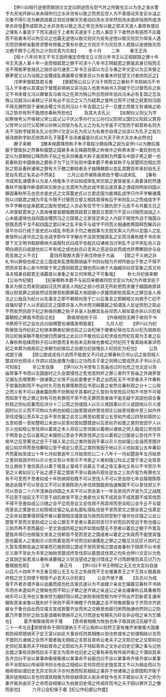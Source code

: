 <!-- { "loadSidebar": true } -->
　　【伊川曰桓行逆徳而致阴沴文定曰阴逆而与怨气并之所致也又以为尧之洚水警予为天地开辟以来未得所归之水非尧有以致之而责后世人为不善感动天变召水溢之灾者不得引尧为解其説甚正但后世解天灾者动曰尧水汤旱然则尧水固非恒雨所成汤旱亦非恒所成耶尧之水非尧有以致之汤之旱岂汤有以致之耶夫天道人事原有感应之理有人事变于下而天道应于上者有天道变于上而人事应于下者然亦有感而不应着而不验者未可以拘见论之也葢无逆徳以致灾则灾为变有逆徳以致灾则灾为常圣人遇灾而恐惧修省勤劳咨警有预备之策有补救之方则灾不为灾后世人君既以逆徳致灾而又絶不闗于心而为之计则灾真为灾矣】
　　冬十月
　　二年
　　春王正月
　　【桓十八年间书王不书王説终难定但借文立义则元年书王以正桓弑隠之罪十年书王天道人事十年一变而桓弑君之罪不可涤十八年书王明弑君之罪虽其身已殁而王法不得赦茅堂胡氏之説亦自可通至二年书王谷梁以为正与夷之卒文定以为正宋督之罪茅堂又以为治桓之会稷成乱俱属牵合惟家氏以为丧事未终犹望王讨者庶防近之】
　　戊申宋督弑其君与夷
　　【督弑殇公召公子冯于郑而立之春秋不书郑纳冯不书冯入于宋者以其谋出于督既非郑纳又非冯自入也若书纳书入则疑于已讨督而杀之矣又不书宋督立冯以罪督及冯者冯之在郑为殇公所忌而频年加兵冯未必有复国之志及殇公见弑冯以亲穆公子非有必不当立之义乃为弑君之督所立而不讨督之弑君则冯固不得无罪然观于诸侯会稷立华氏则冯以十年去国之公子一旦援立而督又有诸侯之助冯之势亦有所不能想亦春秋所恕也】
　　及其大夫孔父
　　【如邾仪父则父为字如蔡侯考父齐侯禄父宋公兹父公子庆父季孙行父公孙归父防郑父国归父阳处父箕郑父胥甲父仪行父荀林父孙林父则皆为名孔父之为名为字虽不可攷而于弑君称名则大夫不当称字疑其名孔父也伊川文定以孔为氏父为名者亦自得之谷梁以为孔子之祖为祖讳故称字赵氏辨其非孔子家不当讳者最是孙氏以为天子命大夫亦未必然也】
　　滕子来朝
　　【滕本侯爵降而称子朱子取程沙随自降之説为妥伊川以为滕后属服于楚故狄之然春秋服楚之国甚多未见降爵而蔡之称侯许之称男未尝一着贬削也文定以为首朝桓公降而称子狄之也夫四夷虽大称子是周制为然葢与中国子男之爵一也若春秋贬中国侯伯之爵称子为下比于狄则中国本爵子男者其称子与吴楚同岂相比而狄之耶且春秋诸侯之罪有大于滕之朝桓者夫子独降滕爵以变乱其数百年来封自先王受自先君之名实必不然矣】
　　三月公会齐侯陈侯郑伯于稷以成宋乱
　　【春秋书成宋乱诸儒多以为圣人特笔朱子亦曰如成宋乱宋灾故之类皆是圣人直着诛贬然通春秋不按事作断语即宋灾故亦止言其所为而此成字若云遂其事之谓成则明坐四国以罪固春秋所无也恐亦是史氏之文耳葢史氏以立君定国为能靖乱成字只作平字解诸儒则以讨弑君之贼为平乱今既不讨督而立督又相其君得有后于宋则乱以之而成成字不作平字解也従来弑君之国有党贼之人亦必有仗节守义致仇怨于元恶不与共戴天日之人宋督弑君宋之人其肯唯督是聼哉聴其弑君又聴其立君即力不足以讨贼而汹汹之人心未能遽靖也自四国会稷而冯之立国督之立家皆定宋之人内屈于贼党外迫于强国众怒既息而干戈不起四国之君曰宋之乱平矣平与成字不同而义相通故两国释怨解兵曰请平亦曰行成于是史氏以成乱书而夫子仍之者因事为文因文索义凡所以定国人之乱者皆所以遂华氏之乱也成字即作平字解亦不没其党贼奨乱之实而况春秋既不书杀宋督下文又明书取郜鼎纳大庙哉杜氏曰成平也程氏曰诸侯当讨宋乱不当平宋乱也义自明白胡氏曰成就也如三年有成之成也赵氏曰言宋之恶逆自此而成也转费解説亦与会而言故之义不合】
　　夏四月取郜大鼎于宋戊申纳于大庙
　　【取之不义纳之非礼书以罪桓也桓之会三国成宋乱使取鼎纳庙不书则似桓为齐郑所胁出于势之不得不然而非其本心矣今所取于宋之鼎则弑君之赂也而以纳于大庙臧孙曰百官象之其又何诛夫桓身自弑君无诛葢直以身象之矣又何宋鼎之不可象哉】
　　秋七月杞侯来朝【公谷作纪侯】
　　【纪来朝称本爵不与前后来朝者同贬文定以为纪为齐故求庇于鲁非为桓立而来则诚如汪氏所谓圣人悯纪之弱小伤其无所赴愬而求援于姻国故原其情以恕其罪之説矣然试思罪至削爵罪莫大焉因弱小求援而即恕其莫大之罪岂圣人用法之公哉且为纪计以先事言之即不朝桓何至于亡以后事言之即朝桓又何救于亡纪不自强仰望于人以求延区区之国原非圣人所许而况朝簒弑之桓谓圣人反従而恕之耶必不然矣然则观于纪之称侯则滕之称子非圣人狄滕其名谷邓而人邾牟葛亦非以示贬矣葢朝桓之罪直书而自见也】
　　蔡侯郑伯防于邓
　　【外侯相防无闗于故则不书书蔡郑于邓之会左氏曰始惧楚也诸儒发明皆是】
　　九月入杞
　　【伊川以为杞称侯皆当作纪前之杞侯来朝者纪侯也后之公会杞侯于郕者纪侯也左氏以杞为説故前则云杞侯来朝不敬杞侯归而谋伐之此云讨不敬也后云杞求成也然杞在周为王者之后入春秋称伯降而称子后以附晋而复称伯未见称侯也鲁桓之时纪托于鲁其始末甚详而纪之本爵为侯故前之来朝为纪侯后之会郕为纪侯惟此入杞则实为杞也】
　　公及戎盟于唐
　　【隠公盟戎戎伐凡伯而不能救又不问戎之罪春秋已书以讥之矣而桓人盟戎何也观诗人作颂以戎狄是膺为僖公之功而夫子录之则两公盟戎而夫子书以示讥可知矣】
　　冬公至自唐
　　【伊川以为书至有三告庙也过时也危之也文定以告庙常事不书而以去国逾时之久会盟侵伐之危党恶附奸之罪三者列于告庙之外胡茅堂又据左氏增策勲一説诸儒之论皆不出此是鲁史于君之出而反无不书至者夫子作春秋于常事则削而不书必时久可危有罪策勲而后书至以着之矣然合春秋观之分十二公观之而义有不可以通者葢防勲不防勲视乎其事时之久暂则书至而后可知不书至不可得而知至于危之罪之则有可危有罪而不至不危无罪而至者故不能无疑于其説也窃合春秋观之则似前畧而后详分十二公观之则或因人以示义或因事以示义或因地以示义或因时以示义而不可拘以为例也如桓公始至盟戎终至伐郑庄公始至伐衞中至三如齐终至伐戎僖公至兵车之会不至衣裳之会文公两至如晋宣公五至如齐成公四至如晋防公五至如晋一至如楚昭公未逊以前至如晋如楚既逊以后至如齐如晋之类则皆因乎人以示义也如桓公至伐郑以着突之未入郑荘公至伐衞以着朔以诸侯之师入衞成公至伐郑于两至会之后以着郑之未服防公至会于两至伐郑之后以着郑之已服哀公至伐齐于齐侯卒之后至黄池之会于于越入吴之后之类则皆因乎事以示义也如僖公会温而至围许成公如京师而至伐秦昭公至干侯定公至瓦之类则皆因乎地以示义也如宣公五年春如齐而夏始至成公十年七月如晋逾年三月始至防公二十八年十一月如楚逾年五月始至之类则皆因乎时以示义也又有以书至示不书至之义者如僖公牡丘之盟于淮之会皆至牡丘救徐于淮伐英氏以着于柽首止甯母于洮葵丘于咸之皆无事也又有以不书至示书至之义者如庄公于谷之遇于扈之盟皆不至以着纳币观社逆女之三如齐皆为有罪也又有不可至而不至者如成十年防纳郑伯既不可以至伐人不可以至会防七年会鄬救陈陈侯逃会既不可以至会又不可以至救陈防九年伐郑盟戱郑伯速叛既不可以至伐郑又不可以至会二十六年澶渊会四国之大夫不可以至会哀十一年会吴伐齐齐吴为艾之战既不应至于战前又不可至于战后故皆不至之类是也又有不成其会不成其盟不成其伐而不得不至者如成公沙随之会不见而至会又会伐郑不用其师而至会昭公会平丘不与盟而至会之类是也又如隠桓庄僖之私会私盟私侵私伐皆不至而至文之盟谷宣之伐莱定之会夹谷盟黄侵郑侵齐者以着隠桓庄僖皆自为政而后则受制于强邻也庄僖之公会公盟皆不至而文宣防成之公会公盟无不至者以着前则言归于好而后则受迫于势也僖公三如齐两不至而最后一至文宣成防昭之如齐如晋如楚无不至者以着后之朝于齐晋及楚皆非得已也桓僖文宣哀之伐邾皆不至而至定之围成者以着定之失政而不能堕其强邑也葢圣人之笔削示义防而着变而不穷而岂如诸儒危之罪之之粗见又区区计其时之久暂及策勲告庙之常事而已哉若隠公盟戎不至而至桓之盟戎者春秋于隠原不以书至示义故不至此为书至之始始至盟戎终至伐郑以着盟戎伐郑之均失也伊川文定以为危之其説迂矣若准以春秋诛簒贼之义则当望戎之能讨惜戎之不讨而顾惟恐其见讨乃为簒贼致危耶】
　　三年
　　春正月
　　【伊川曰不书王明桓之无王也文定曰自是以后凡十四年不书王者见桓公无王与王之失政而不王也惟兼责王之不王其义既着故终桓之世王四使于桓皆不必去天以示贬矣】
　　公会齐侯于嬴
　　【左氏以为成昏于齐者亦谓齐昏以会嬴而成也杜氏家氏遂以为不由媒介亲会乞婚葢见春秋不书纳币而亦未遣如齐之使故也而不知公子翚之逆齐侯之亲送公之亲会讙春秋讥其重者而纳币可以无书也又鲁宋世为姻好隠以郑之故败宋结怨桓为仲子所出齐恐新君复通宋姻有意来亲鲁以既失好于宋则不得不脩睦于齐故嬴之会不特鲁欲娶女于齐而亦齐欲嫁女于鲁也自此而庄僖文宣成皆娶齐女而宋之交絶至伯姬归宋而始通也然则公之防嬴乃齐鲁世好之始当是请婚有使纳币之礼行而逆女有期先为好会非必桓之亲为乞婚也】
　　夏齐侯衞侯胥命于蒲
　　【胥命者相推为牧伯也朱子取其説汪氏疑于庄二十一年左氏郑虢胥命于弭同谋纳王不可云相命以伯然王室有难齐宋鲁衞大国置若防闻郑虢纳天子定王室以如此大事自任则其相推以伯也势或有之如谓相结以言而不盟则凡诸侯之会而不盟者独无相结之言耶且胥命云者夫子之文耶旧史之文耶抑旧史但纪其事而夫子特起胥命之文耶如为夫子特起胥命之文亦必旧史记蒲之事与记他会盟之事有异辞而后夫子变文为胥命也旧史之记事有来告有传闻齐衞之于蒲如其来告齐岂曰不谷以某事命衞侯衞侯以某事命不谷衞岂曰不谷以某事命齐侯齐侯以某事命不谷耶如以传闻得书则与他会之相结以言何异而旧史独变其文不以为相会而以为相命耶如谓旧史无异文则夫子亦何慿而知其相结之事异于他诸侯之会耶固知齐衞于蒲非徒相结以言也则谓其相推为牧伯疑得其义矣夫命犹令也天子致伯以天子之命为重齐衞非由天子之命而自相推以为伯故旧史得之传闻异而书之夫子因以罪齐卫之僭而妄也】
　　六月公会杞侯于郕【杞公作纪郕公作盛】
